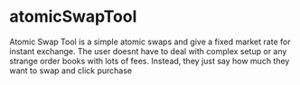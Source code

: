 # atomicSwapTool

Atomic Swap Tool is a simple atomic swaps and give a fixed market rate for instant exchange. 
The user doesnt have to deal with complex setup or any strange order books with lots of fees. 
Instead, they just say how much they want to swap and click purchase
